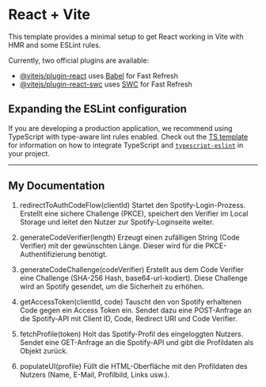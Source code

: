 # React + Vite

This template provides a minimal setup to get React working in Vite with HMR and some ESLint rules.

Currently, two official plugins are available:

- [@vitejs/plugin-react](https://github.com/vitejs/vite-plugin-react/blob/main/packages/plugin-react) uses [Babel](https://babeljs.io/) for Fast Refresh
- [@vitejs/plugin-react-swc](https://github.com/vitejs/vite-plugin-react/blob/main/packages/plugin-react-swc) uses [SWC](https://swc.rs/) for Fast Refresh

## Expanding the ESLint configuration

If you are developing a production application, we recommend using TypeScript with type-aware lint rules enabled. Check out the [TS template](https://github.com/vitejs/vite/tree/main/packages/create-vite/template-react-ts) for information on how to integrate TypeScript and [`typescript-eslint`](https://typescript-eslint.io) in your project.


---
## My Documentation 
1. redirectToAuthCodeFlow(clientId)
Startet den Spotify-Login-Prozess.
Erstellt eine sichere Challenge (PKCE), speichert den Verifier im Local Storage und leitet den Nutzer zur Spotify-Loginseite weiter.

2. generateCodeVerifier(length)
Erzeugt einen zufälligen String (Code Verifier) mit der gewünschten Länge.
Dieser wird für die PKCE-Authentifizierung benötigt.

3. generateCodeChallenge(codeVerifier)
Erstellt aus dem Code Verifier eine Challenge (SHA-256 Hash, base64-url-kodiert).
Diese Challenge wird an Spotify gesendet, um die Sicherheit zu erhöhen.

4. getAccessToken(clientId, code)
Tauscht den von Spotify erhaltenen Code gegen ein Access Token ein.
Sendet dazu eine POST-Anfrage an die Spotify-API mit Client ID, Code, Redirect URI und Code Verifier.

5. fetchProfile(token)
Holt das Spotify-Profil des eingeloggten Nutzers.
Sendet eine GET-Anfrage an die Spotify-API und gibt die Profildaten als Objekt zurück.

6. populateUI(profile)
Füllt die HTML-Oberfläche mit den Profildaten des Nutzers (Name, E-Mail, Profilbild, Links usw.).